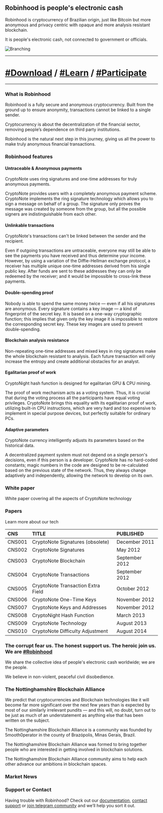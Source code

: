 ## Robinhood is people's electronic cash

Robinhood is cryptocurrency of Brazilian origin, just like Bitcoin but more anonymous and privacy centric with opaque and more analysis resistant blockchain.

It is people's electronic cash, not connected to government or officials.

![Branching](http://getrobinhood.tk/images/Coat_of_arms_of_Nottinghamshire_County_Council_Small.png)


* * *

# [#Download](https://jekyllrb.com/) / [#Learn](https://jekyllrb.com/) / [#Participate](https://jekyllrb.com/)

* * *

### What is Robinhood

Robinhood is a fully secure and anonymous cryptocurrency. Built from the ground up to ensure anonymity, transactions cannot be linked to a single sender.

Cryptocurrency is about the decentralization of the financial sector, removing people’s dependence on third party institutions.

Robinhood is the natural next step in this journey, giving us all the power to make truly anonymous financial transactions.

### Robinhood features

#### Untraceable & Anonymous payments

CryptoNote uses ring signatures and one-time addresses for truly anonymous payments.

CryptoNote provides users with a completely anonymous payment scheme. CryptoNote implements the ring signature technology which allows you to sign a message on behalf of a group. The signature only proves the message was created by someone from the group, but all the possible signers are indistinguishable from each other.

#### Unlinkable transactions

CryptoNote's transactions can't be linked between the sender and the recipient.

Even if outgoing transactions are untraceable, everyone may still be able to see the payments you have received and thus determine your income. However, by using a variation of the Diffie-Hellman exchange protocol, a receiver has multiple unique one-time addresses derived from his single public key. After funds are sent to these addresses they can only be redeemed by the receiver; and it would be impossible to cross-link these payments.

#### Double-spending proof

Nobody is able to spend the same money twice — even if all his signatures are anonymous. Every signature contains a key image — a kind of fingerprint of the secret key. It is based on a one-way cryptographic function; this implies that given only the key image it is impossible to restore the corresponding secret key. These key images are used to prevent double-spending.

#### Blockchain analysis resistance

Non-repeating one-time addresses and mixed keys in ring signatures make the whole blockchain resistant to analysis. Each future transaction will only increase the entropy and create additional obstacles for an analyst.

#### Egalitarian proof of work

CryptoNight hash function is designed for egalitarian GPU & CPU mining.

The proof of work mechanism acts as a voting system. Thus, it is crucial that during the voting process all the participants have equal voting privileges. CryptoNote brings this equality with its egalitarian proof of work, utilizing built-in CPU instructions, which are very hard and too expensive to implement in special purpose devices, but perfectly suitable for ordinary PCs.

####  Adaptive parameters

CryptoNote currency intelligently adjusts its parameters based on the historical data.

A decentralized payment system must not depend on a single person's decisions, even if this person is a developer. CryptoNote has no hard-coded constants; magic numbers in the code are designed to be re-calculated based on the previous state of the network. Thus, they always change adaptively and independently, allowing the network to develop on its own.



### White paper

White paper covering all the aspects of CryptoNote technology

### Papers

Learn more about our tech

| CNS              | TITLE                               | PUBLISHED      |
|:-----------------|:------------------------------------|:---------------|
| CNS001           | CryptoNote Signatures (obsolete)    | December 2011  |
| CNS002           | CryptoNote Signatures               | May 2012       |
| CNS003           | CryptoNote Blockchain               | September 2012 |
| CNS004           | CryptoNote Transactions             | September 2012 |
| CNS005           | CryptoNote Transaction Extra Field  | October 2012   |
| CNS006           | CryptoNote One-Time Keys            | November 2012  |
| CNS007           | CryptoNote Keys and Addresses       | November 2012  |
| CNS008           | CryptoNight Hash Function           | March 2013     |
| CNS009           | CryptoNote Technology               | August 2013    |
| CNS010           | CryptoNote Difficulty Adjustment    | August 2014    |



### The corrupt fear us. The honest support us. The heroic join us. We are [#Robinhood](https://jekyllrb.com/)

We share the collective idea of people's electronic cash worldwide; we are the people.

We believe in non-violent, peaceful civil disobedience.

### The Nottinghamshire Blockchain Alliance

We predict that cryptocurrencies and Blockchain technologies like it will become far more significant over the next few years than is expected by most of our similarly irrelevant pundits — and this will, no doubt, turn out to be just as much of an understatement as anything else that has been written on the subject.

The Nottinghamshire Blockchain Alliance is a community was founded by 5mooth0perator in the county of Brazópolis, Minas Gerais, Brazil.

The Nottinghamshire Blockchain Alliance was formed to bring together people who are interested in getting involved in blockchain solutions.

The Nottinghamshire Blockchain Alliance community aims to help each other advance our ambitions in blockchain spaces.

### Market News

<script src="https://cointelegraph.com/news-widget" data-ct-widget-limit="10" data-ct-widget-theme="light" data-ct-widget-priceindex="true" data-ct-widget-images="true" data-ct-widget-currency="USD"></script>

### Support or Contact

Having trouble with Robinhood? Check out our [documentation](https://github.com/5mooth0perator/robinhoodwallet/wiki), [contact support](https://github.com/5mooth0perator/robinhoodwallet/issues) or [join telegram community](https://t.me/joinchat/DqnU2RIxEDlVlxLdLFrn7g) and we’ll help you sort it out.
